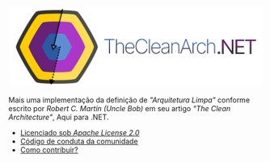 ![](docs/assets/CleanArchBanner.png)

Mais uma implementação da definição de _"Arquitetura Limpa"_ conforme escrito por _Robert C. Martin (Uncle Bob)_ em seu artigo _"The Clean Architecture"_, Aqui para .NET.

* [Licenciado sob _Apache License 2.0_](LICENSE)
* [Código de conduta da comunidade](CODE_OF_CONDUCT.md)
* [Como contribuir?](CONTRIBUTING.md)